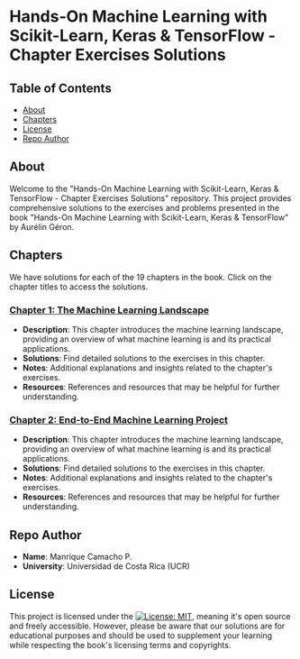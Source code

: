 # Hands-On Machine Learning with Scikit-Learn, Keras & TensorFlow - Chapter Exercises Solutions

## Table of Contents

- [About](#about)
- [Chapters](#chapters)
- [License](#license)
- [Repo Author](#author)

## About

Welcome to the "Hands-On Machine Learning with Scikit-Learn, Keras & TensorFlow - Chapter Exercises Solutions" repository. This project provides comprehensive solutions to the exercises and problems presented in the book "Hands-On Machine Learning with Scikit-Learn, Keras & TensorFlow" by Aurélin Géron. 

## Chapters

We have solutions for each of the 19 chapters in the book. Click on the chapter titles to access the solutions.

### [Chapter 1: The Machine Learning Landscape](chapter-01/)

- **Description**: This chapter introduces the machine learning landscape, providing an overview of what machine learning is and its practical applications.
- **Solutions**: Find detailed solutions to the exercises in this chapter.
- **Notes**: Additional explanations and insights related to the chapter's exercises.
- **Resources**: References and resources that may be helpful for further understanding.

### [Chapter 2: End-to-End Machine Learning Project](chapter-02/)

- **Description**: This chapter introduces the machine learning landscape, providing an overview of what machine learning is and its practical applications.
- **Solutions**: Find detailed solutions to the exercises in this chapter.
- **Notes**: Additional explanations and insights related to the chapter's exercises.
- **Resources**: References and resources that may be helpful for further understanding.

## Repo Author

- **Name**: Manrique Camacho P.
- **University**: Universidad de Costa Rica (UCR)

## License

This project is licensed under the [![License: MIT](https://img.shields.io/badge/License-MIT-yellow.svg)](https://opensource.org/licenses/MIT), meaning it's open source and freely accessible. However, please be aware that our solutions are for educational purposes and should be used to supplement your learning while respecting the book's licensing terms and copyrights.
